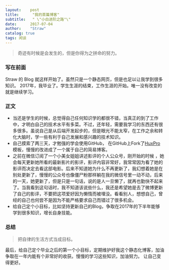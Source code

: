 ```yaml
---
layout:    post
title:      "我的首篇博客"
subtitle:   " \"小白进阶之路"\"
date:      2017-07-04
author:    "Straw"
catalog: true
tags: 闲谈
---
```

>奇迹有时候是会发生的，但是你得为之拼命的努力。
  
### 写在前面
Straw 的 Blog 就这样开始了。虽然只是一个静态网页，但是也足以让我学到很多知识。
2017年，我毕业了。学生生涯的结束，工作生涯的开始。唯一没有改变的就是继续学习。

###  正文
 - 当还是学生的时候，总觉得自己任何知识学的都很不错，当真正的到了工作中，才明白自己的技术水平有多菜。不过，还年轻，需要我学习的东西还有很多很多。虽说自己是从后端开发起步的，但是眼光不能太窄，在工作之余和转化大脑时，学一些有利于自己发展和感兴趣的技术知识。
 - 自己摸索了两三天，才勉强的学会使用GitHub， 在GitHub上Fork了[HuxPro](https://github.com/huxpro/huxpro.github.io/)模板，慢慢的改进成了一个属于自己的简易博客。
 - 之前在微信订阅了一个小美女姐姐讲述影评的个人公众号，刚开始的时候 ，她会每天更新她所看的最新影片的影评，影评内容非常好，我常常因为看了她的影评而决定去看这部电影。后来不知道她为什么不再更新了，我幻想着她是在别处更新了，慢慢的公众号也像僵尸粉那样躺在我的微信号里一动不动，后来的一天，她更新了，但是只是一句话，说的是人一旦懒了，就再也勤快不起来了。当我看到这句话时，我不知道该说些什么，我还是希望她是去了微博更新了自己的影评，不要把这项爱好因为懒惰而被埋没。看看别人，想想自己，曾经的自己也何尝不是因为不能严格要求自己而错过了很多机会。
 - 给自己定个小目标，比如坚持更新自己的Blog，争取在2017年的下半年能够学到很多知识，增长自身技能。


### 总结
> 把自律的生活方式当成目标。

最后，给自己定个毕业之后的第一个小目标，定期维护好我这个静态化博客，加油争取在一年内能有个非常好的收获。慢慢的学习这些知识，加油努力。
让自己变得更好。


 
